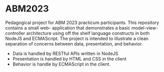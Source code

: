 # ABM2023
Pedagogical project for ABM 2023 practicum participants. This repository contains a small web-
application that demonstrates a basic model-view-controller architecture using off the shelf
language constructs in both NodeJS and ECMAScript. The project is intended to illustrate a
clean separation of concerns between data, presentation, and behavior.
* Data is handled by RESTful APIs written in NodeJS
* Presentation is handled by HTML and CSS in the client
* Behavior is handle by ECMAScript in the client.
